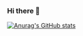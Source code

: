 ### Hi there 👋
[![Anurag's GitHub stats](https://github-readme-stats.vercel.app/api?username=TomasBruh)](https://github.com/anuraghazra/github-readme-stats)
<!--
**TomasBruh/TomasBruh** is a ✨ _special_ ✨ repository because its `README.md` (this file) appears on your GitHub profile.

Here are some ideas to get you started:

- 🔭 I’m currently working on ...
- 🌱 I’m currently learning ...
- 👯 I’m looking to collaborate on ...
- 🤔 I’m looking for help with ...
- 💬 Ask me about ...
- 📫 How to reach me: ...
- 😄 Pronouns: ...
- ⚡ Fun fact: ...
-->
